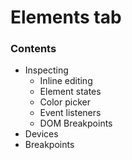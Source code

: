 # Elements tab

### Contents

- Inspecting
    - Inline editing
    - Element states
    - Color picker
    - Event listeners
    - DOM Breakpoints
- Devices
- Breakpoints
